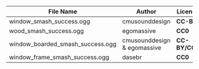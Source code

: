 | File Name        | Author   | License   | Link                            |
|------------------|----------|-----------|---------------------------------|
| window_smash_success.ogg | cmusounddesign | **CC-BY** | https://freesound.org/people/cmusounddesign/sounds/84708/ |
| wood_smash_success.ogg | egomassive | **CC0** | https://freesound.org/people/egomassive/sounds/536777/ |
| window_boarded_smash_success.ogg | cmusounddesign & egomassive | **CC-BY/CC0** | https://freesound.org/people/cmusounddesign/sounds/84708/ & https://freesound.org/people/egomassive/sounds/536777/ |
| window_frame_smash_success.ogg | dasebr | **CC0** | https://freesound.org/people/dasebr/sounds/212698/ |